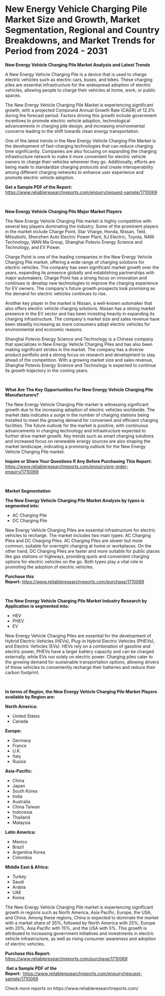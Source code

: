 <p><h1>New Energy Vehicle Charging Pile Market Size and Growth, Market Segmentation, Regional and Country Breakdowns, and Market Trends for Period from 2024 -  2031</h1></p><p><strong>New Energy Vehicle Charging Pile Market Analysis and Latest Trends</strong></p>
<p><p>A New Energy Vehicle Charging Pile is a device that is used to charge electric vehicles such as electric cars, buses, and bikes. These charging piles are essential infrastructure for the widespread adoption of electric vehicles, allowing people to charge their vehicles at home, work, or public spaces.</p><p>The New Energy Vehicle Charging Pile Market is experiencing significant growth, with a projected Compound Annual Growth Rate (CAGR) of 12.3% during the forecast period. Factors driving this growth include government incentives to promote electric vehicle adoption, technological advancements in charging pile design, and increasing environmental concerns leading to the shift towards clean energy transportation.</p><p>One of the latest trends in the New Energy Vehicle Charging Pile Market is the development of fast-charging technologies that can reduce charging time significantly. Companies are also focusing on expanding the charging infrastructure network to make it more convenient for electric vehicle owners to charge their vehicles wherever they go. Additionally, efforts are being made to standardize charging protocols and create interoperability among different charging networks to enhance user experience and promote electric vehicle adoption.</p></p>
<p><strong>Get a Sample PDF of the Report:&nbsp;</strong> <a href="https://www.reliableresearchreports.com/enquiry/request-sample/1710069">https://www.reliableresearchreports.com/enquiry/request-sample/1710069</a></p>
<p>&nbsp;</p>
<p><strong>New Energy Vehicle Charging Pile Major Market Players</strong></p>
<p><p>The New Energy Vehicle Charging Pile market is highly competitive with several key players dominating the industry. Some of the prominent players in the market include Charge Point, Star Vharge, Honda, Nissan, Teld, Mitsubishi, Shenzhen Auto Electric Power Plant, XJ Electric, Toyota, NARI Technology, WAN Ma Group, Shanghai Potevio Energy Science and Technology, and EV Power.</p><p>Charge Point is one of the leading companies in the New Energy Vehicle Charging Pile market, offering a wide range of charging solutions for electric vehicles. The company has seen significant market growth over the years, expanding its presence globally and establishing partnerships with major automakers. Charge Point has a strong focus on innovation and continues to develop new technologies to improve the charging experience for EV owners. The company's future growth prospects look promising as the demand for electric vehicles continues to rise.</p><p>Another key player in the market is Nissan, a well-known automaker that also offers electric vehicle charging solutions. Nissan has a strong market presence in the EV sector and has been investing heavily in expanding its charging infrastructure. The company's market size and sales revenue have been steadily increasing as more consumers adopt electric vehicles for environmental and economic reasons.</p><p>Shanghai Potevio Energy Science and Technology is a Chinese company that specializes in New Energy Vehicle Charging Piles and has also been making significant strides in the market. The company has a diverse product portfolio and a strong focus on research and development to stay ahead of the competition. With a growing market size and sales revenue, Shanghai Potevio Energy Science and Technology is expected to continue its growth trajectory in the coming years.</p></p>
<p>&nbsp;</p>
<p><strong>What Are The Key Opportunities For New Energy Vehicle Charging Pile Manufacturers?</strong></p>
<p><p>The New Energy Vehicle Charging Pile market is witnessing significant growth due to the increasing adoption of electric vehicles worldwide. The market data indicates a surge in the number of charging stations being installed to meet the growing demand for convenient and efficient charging facilities. The future outlook for the market is positive, with continuous advancements in charging technology and infrastructure expected to further drive market growth. Key trends such as smart charging solutions and increased focus on renewable energy sources are also shaping the market landscape, indicating a promising outlook for the New Energy Vehicle Charging Pile market.</p></p>
<p><strong>Inquire or Share Your Questions If Any Before Purchasing This Report:</strong> <a href="https://www.reliableresearchreports.com/enquiry/pre-order-enquiry/1710069">https://www.reliableresearchreports.com/enquiry/pre-order-enquiry/1710069</a></p>
<p>&nbsp;</p>
<p><strong>Market Segmentation</strong></p>
<p><strong>The New Energy Vehicle Charging Pile Market Analysis by types is segmented into:</strong></p>
<p><ul><li>AC Charging Pile</li><li>DC Charging Pile</li></ul></p>
<p><p>New Energy Vehicle Charging Piles are essential infrastructure for electric vehicles to recharge. The market includes two main types: AC Charging Piles and DC Charging Piles. AC Charging Piles are slower but more common, suitable for overnight charging at home or workplaces. On the other hand, DC Charging Piles are faster and more suitable for public places like gas stations or highways, providing quick and convenient charging options for electric vehicles on the go. Both types play a vital role in promoting the adoption of electric vehicles.</p></p>
<p><strong>Purchase this Report:&nbsp;</strong><a href="https://www.reliableresearchreports.com/purchase/1710069">https://www.reliableresearchreports.com/purchase/1710069</a></p>
<p>&nbsp;</p>
<p><strong>The New Energy Vehicle Charging Pile Market Industry Research by Application is segmented into:</strong></p>
<p><ul><li>HEV</li><li>PHEV</li><li>EV</li></ul></p>
<p><p>New Energy Vehicle Charging Piles are essential for the development of Hybrid Electric Vehicles (HEVs), Plug-in Hybrid Electric Vehicles (PHEVs), and Electric Vehicles (EVs). HEVs rely on a combination of gasoline and electric power, PHEVs have a larger battery capacity and can be charged externally, while EVs run solely on electric power. Charging piles cater to the growing demand for sustainable transportation options, allowing drivers of these vehicles to conveniently recharge their batteries and reduce their carbon footprint.</p></p>
<p>&nbsp;</p>
<p><strong>In terms of Region, the New Energy Vehicle Charging Pile Market Players available by Region are:</strong></p>
<p>
    <p> <strong> North America: </strong>
        <ul>
            <li>United States</li>
            <li>Canada</li>
        </ul>
        </p> 
    <p> <strong> Europe: </strong>
        <ul>
            <li>Germany</li>
            <li>France</li>
            <li>U.K.</li>
            <li>Italy</li>
            <li>Russia</li>
        </ul>
        </p> 
    <p> <strong> Asia-Pacific: </strong>
        <ul>
            <li>China</li>
            <li>Japan</li>
            <li>South Korea</li>
            <li>India</li>
            <li>Australia</li>
            <li>China Taiwan</li>
            <li>Indonesia</li>
            <li>Thailand</li>
            <li>Malaysia</li>
        </ul>
        </p> 
    <p> <strong> Latin America: </strong>
        <ul>
            <li>Mexico</li>
            <li>Brazil</li>
            <li>Argentina Korea</li>
            <li>Colombia</li>
        </ul>
        </p> 
    <p> <strong> Middle East & Africa: </strong>
        <ul>
            <li>Turkey</li>
            <li>Saudi</li>
            <li>Arabia</li>
            <li>UAE</li>
            <li>Korea</li>
        </ul>
    </p>
    </p>
<p><p>The New Energy Vehicle Charging Pile market is experiencing significant growth in regions such as North America, Asia Pacific, Europe, the USA, and China. Among these regions, China is expected to dominate the market with a market share of 35%, followed by North America with 25%, Europe with 20%, Asia Pacific with 15%, and the USA with 5%. This growth is attributed to increasing government initiatives and investments in electric vehicle infrastructure, as well as rising consumer awareness and adoption of electric vehicles.</p></p>
<p><strong>Purchase this Report: </strong><a href="https://www.reliableresearchreports.com/purchase/1710069">https://www.reliableresearchreports.com/purchase/1710069</a></p>
<p>&nbsp;<strong>Get a Sample PDF of the Report:&nbsp;&nbsp;</strong><a href="https://www.reliableresearchreports.com/enquiry/request-sample/1710069">https://www.reliableresearchreports.com/enquiry/request-sample/1710069</a></p>
<p><strong></strong></p>
<p>Check more reports on https://www.reliableresearchreports.com/</p>